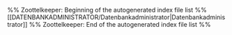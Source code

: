 %% Zoottelkeeper: Beginning of the autogenerated index file list %%
[[DATENBANKADMINISTRATOR/Datenbankadministrator|Datenbankadministrator]]
%% Zoottelkeeper: End of the autogenerated index file list %%
